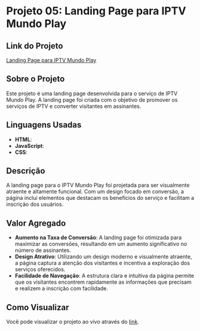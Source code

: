 # Projeto 05: Landing Page para IPTV Mundo Play

## Link do Projeto
[Landing Page para IPTV Mundo Play](https://www.mundoplay.org)

## Sobre o Projeto
Este projeto é uma landing page desenvolvida para o serviço de IPTV Mundo Play. A landing page foi criada com o objetivo de promover os serviços de IPTV e converter visitantes em assinantes.

## Linguagens Usadas
- **HTML**: 
- **JavaScript**: 
- **CSS**: 

## Descrição
A landing page para o IPTV Mundo Play foi projetada para ser visualmente atraente e altamente funcional. Com um design focado em conversão, a página inclui elementos que destacam os benefícios do serviço e facilitam a inscrição dos usuários.

## Valor Agregado
- **Aumento na Taxa de Conversão**: A landing page foi otimizada para maximizar as conversões, resultando em um aumento significativo no número de assinantes.
- **Design Atrativo**: Utilizando um design moderno e visualmente atraente, a página captura a atenção dos visitantes e incentiva a exploração dos serviços oferecidos.
- **Facilidade de Navegação**: A estrutura clara e intuitiva da página permite que os visitantes encontrem rapidamente as informações que precisam e realizem a inscrição com facilidade.

## Como Visualizar
Você pode visualizar o projeto ao vivo através do [link](https://www.mundoplay.org).
